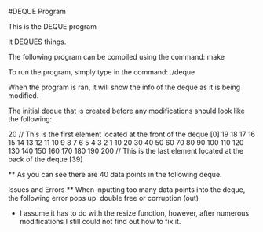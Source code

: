 #DEQUE Program

This is the DEQUE program

It DEQUES things.

The following program can be compiled using the command: make

To run the program, simply type in the command: ./deque

When the program is ran, it will show the info of the deque as it is being modified.

The initial deque that is created before any modifications should look like the following:

20 // This is the first element located at the front of the deque [0] 19 18 17 16 15 14 13 12 11 10 9 8 7 6 5 4 3 2 1 10 20 30 40 50 60 70 80 90 100 110 120 130 140 150 160 170 180 190 200 // This is the last element located at the back of the deque [39]

** As you can see there are 40 data points in the following deque.

Issues and Errors
** When inputting too many data points into the deque, the following error pops up: double free or corruption (out)

* I assume it has to do with the resize function, however, after numerous modifications 
   I still could not find out how to fix it.